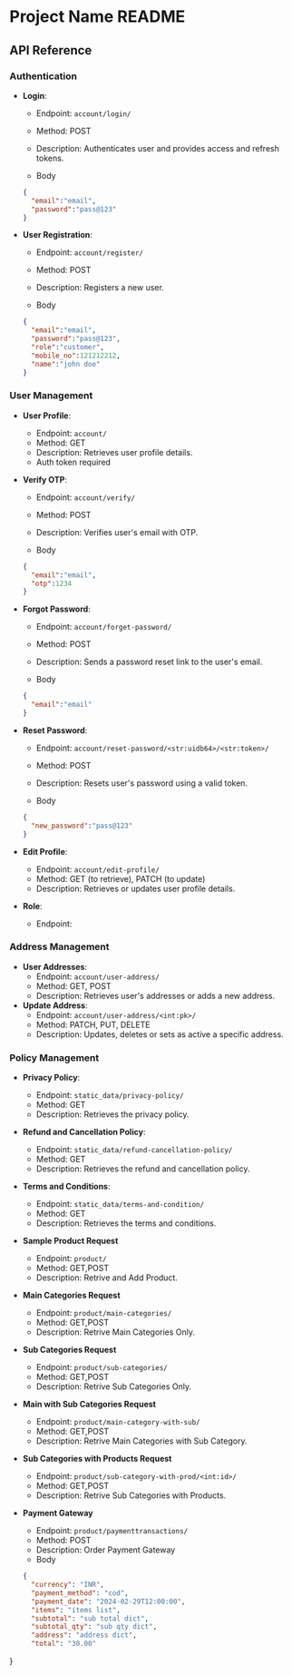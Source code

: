 # Project Name README

## API Reference

### Authentication
- **Login**: 
  - Endpoint: `account/login/`
  - Method: POST
  - Description: Authenticates user and provides access and refresh tokens.

  - Body

  ```json
  {
    "email":"email",
    "password":"pass@123"
  }
  ```

- **User Registration**: 
  - Endpoint: `account/register/`
  - Method: POST
  - Description: Registers a new user.

  - Body

  ```json
  {
    "email":"email",
    "password":"pass@123",
    "role":"customer",
    "mobile_no":121212212,
    "name":"john doe"
  }
  ```

### User Management
- **User Profile**: 
  - Endpoint: `account/`
  - Method: GET
  - Description: Retrieves user profile details.
  - Auth token required

- **Verify OTP**: 
  - Endpoint: `account/verify/`
  - Method: POST
  - Description: Verifies user's email with OTP.

  - Body

  ```json
  {
    "email":"email",
    "otp":1234
  }
  ```

- **Forgot Password**: 
  - Endpoint: `account/forget-password/`
  - Method: POST
  - Description: Sends a password reset link to the user's email.

  - Body

  ```json
  {
    "email":"email"
  }
  ```

- **Reset Password**: 
  - Endpoint: `account/reset-password/<str:uidb64>/<str:token>/`
  - Method: POST
  - Description: Resets user's password using a valid token.

  - Body

  ```json
  {
    "new_password":"pass@123"
  }
  ```

- **Edit Profile**: 
  - Endpoint: `account/edit-profile/`
  - Method: GET (to retrieve), PATCH (to update)
  - Description: Retrieves or updates user profile details.

  

- **Role**:
  - Endpoint: 

### Address Management
- **User Addresses**: 
  - Endpoint: `account/user-address/`
  - Method: GET, POST
  - Description: Retrieves user's addresses or adds a new address.
- **Update Address**: 
  - Endpoint: `account/user-address/<int:pk>/`
  - Method: PATCH, PUT, DELETE
  - Description: Updates, deletes or sets as active a specific address.

### Policy Management
- **Privacy Policy**: 
  - Endpoint: `static_data/privacy-policy/`
  - Method: GET
  - Description: Retrieves the privacy policy.

- **Refund and Cancellation Policy**: 
  - Endpoint: `static_data/refund-cancellation-policy/`
  - Method: GET
  - Description: Retrieves the refund and cancellation policy.

- **Terms and Conditions**: 
  - Endpoint: `static_data/terms-and-condition/`
  - Method: GET
  - Description: Retrieves the terms and conditions.


- **Sample Product Request**
  - Endpoint: `product/`
  - Method: GET,POST
  - Description: Retrive and Add Product.

- **Main Categories Request**
  - Endpoint: `product/main-categories/`
  - Method: GET,POST
  - Description: Retrive Main Categories Only.

- **Sub Categories Request**
  - Endpoint: `product/sub-categories/`
  - Method: GET,POST
  - Description: Retrive Sub Categories Only.

- **Main with Sub Categories Request**
  - Endpoint: `product/main-category-with-sub/`
  - Method: GET,POST
  - Description: Retrive Main Categories with Sub Category.

- **Sub Categories with Products Request**
  - Endpoint: `product/sub-category-with-prod/<int:id>/`
  - Method: GET,POST
  - Description: Retrive Sub Categories with Products.

- **Payment Gateway**
  - Endpoint: `product/paymenttransactions/`
  - Method: POST
  - Description: Order Payment Gateway
  - Body
  
  ```json
  {
    "currency": "INR",
    "payment_method": "cod",
    "payment_date": "2024-02-29T12:00:00",
    "items": "items list",
    "subtotal": "sub total dict",
    "subtotal_qty": "sub qty dict",
    "address": "address dict",
    "total": "30.00"
}
  ```